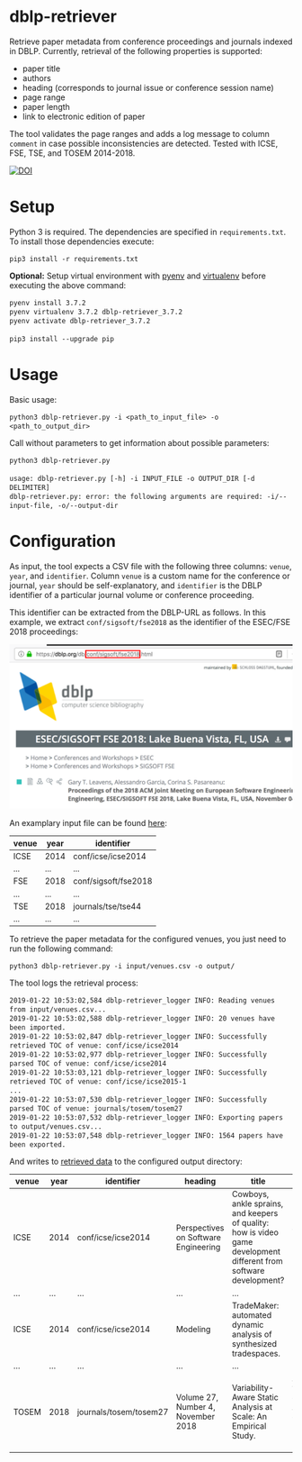# dblp-retriever

Retrieve paper metadata from conference proceedings and journals indexed in DBLP.
Currently, retrieval of the following properties is supported:

* paper title
* authors
* heading (corresponds to journal issue or conference session name)
* page range
* paper length
* link to electronic edition of paper

The tool validates the page ranges and adds a log message to column `comment` in case possible inconsistencies are detected.
Tested with ICSE, FSE, TSE, and TOSEM 2014-2018.

[![DOI](https://zenodo.org/badge/166964646.svg)](https://zenodo.org/badge/latestdoi/166964646)

# Setup

Python 3 is required. The dependencies are specified in `requirements.txt`.
To install those dependencies execute:

    pip3 install -r requirements.txt

**Optional:** Setup virtual environment with [pyenv](https://github.com/pyenv/pyenv) 
and [virtualenv](https://github.com/pyenv/pyenv-virtualenv) before executing the above command:

    pyenv install 3.7.2
    pyenv virtualenv 3.7.2 dblp-retriever_3.7.2
    pyenv activate dblp-retriever_3.7.2
    
    pip3 install --upgrade pip

# Usage

Basic usage:

    python3 dblp-retriever.py -i <path_to_input_file> -o <path_to_output_dir>

Call without parameters to get information about possible parameters:

    python3 dblp-retriever.py
    
    usage: dblp-retriever.py [-h] -i INPUT_FILE -o OUTPUT_DIR [-d DELIMITER]
    dblp-retriever.py: error: the following arguments are required: -i/--input-file, -o/--output-dir


# Configuration

As input, the tool expects a CSV file with the following three columns: `venue`, `year`, and `identifier`.
Column `venue` is a custom name for the conference or journal, `year` should be self-explanatory, and `identifier` is the DBLP identifier of a particular journal volume or conference proceeding. 

This identifier can be extracted from the DBLP-URL as follows.
In this example, we extract `conf/sigsoft/fse2018` as the identifier of the ESEC/FSE 2018 proceedings:

[![dblp-identifier](doc/dblp-identifier.png "DBLP Identifier")](https://dblp.org/db/conf/sigsoft/fse2018.html)

An examplary input file can be found [here](input/venues.csv):

| venue | year | identifier           |
|-------|------|----------------------|
| ICSE  | 2014 | conf/icse/icse2014   |
| ...   | ...  | ...                  |
| FSE   | 2018 | conf/sigsoft/fse2018 |
| ...   | ...  | ...                  |
| TSE   | 2018 | journals/tse/tse44   |
| ...   | ...  | ...                  |

To retrieve the paper metadata for the configured venues, you just need to run the following command:

    python3 dblp-retriever.py -i input/venues.csv -o output/

The tool logs the retrieval process:

    2019-01-22 10:53:02,584 dblp-retriever_logger INFO: Reading venues from input/venues.csv...
    2019-01-22 10:53:02,588 dblp-retriever_logger INFO: 20 venues have been imported.
    2019-01-22 10:53:02,847 dblp-retriever_logger INFO: Successfully retrieved TOC of venue: conf/icse/icse2014
    2019-01-22 10:53:02,977 dblp-retriever_logger INFO: Successfully parsed TOC of venue: conf/icse/icse2014
    2019-01-22 10:53:03,121 dblp-retriever_logger INFO: Successfully retrieved TOC of venue: conf/icse/icse2015-1
    ...
    2019-01-22 10:53:07,530 dblp-retriever_logger INFO: Successfully parsed TOC of venue: journals/tosem/tosem27
    2019-01-22 10:53:07,532 dblp-retriever_logger INFO: Exporting papers to output/venues.csv...
    2019-01-22 10:53:07,548 dblp-retriever_logger INFO: 1564 papers have been exported.

And writes to [retrieved data](output/venues.csv) to the configured output directory:

| venue | year | identifier             | heading                              | title                                                                                                              | authors                                                                        | pages      | length | electronic_edition                         |
|-------|------|------------------------|--------------------------------------|--------------------------------------------------------------------------------------------------------------------|--------------------------------------------------------------------------------|------------|--------|--------------------------------------------|
| ICSE  | 2014 | conf/icse/icse2014     | Perspectives on Software Engineering | Cowboys, ankle sprains, and keepers of quality: how is video game development different from software development? | Emerson R. Murphy-Hill; Thomas Zimmermann; Nachiappan Nagappan                 | 1-11       | 11     | https://doi.org/10.1145/2568225.2568226    |
| …     | …    | …                      | …                                    | …                                                                                                                  | …                                                                              | …          | …      | …                                          |
| ICSE  | 2014 | conf/icse/icse2014     | Modeling                             | TradeMaker: automated dynamic analysis of synthesized tradespaces.                                                 | Hamid Bagheri; Chong Tang; Kevin J. Sullivan                                   | 106-116    | 11     | https://doi.org/10.1145/2568225.2568291    |
| …     | …    | …                      | …                                    | …                                                                                                                  | …                                                                              | …          | …      | …                                          |
| TOSEM | 2018 | journals/tosem/tosem27 | Volume 27, Number 4, November 2018   | Variability-Aware Static Analysis at Scale: An Empirical Study.                                                    | Alexander von Rhein; Jörg Liebig; Andreas Janker; Christian Kästner; Sven Apel | 18:1-18:33 | 33     | https://dl.acm.org/citation.cfm?id=3280986 |
